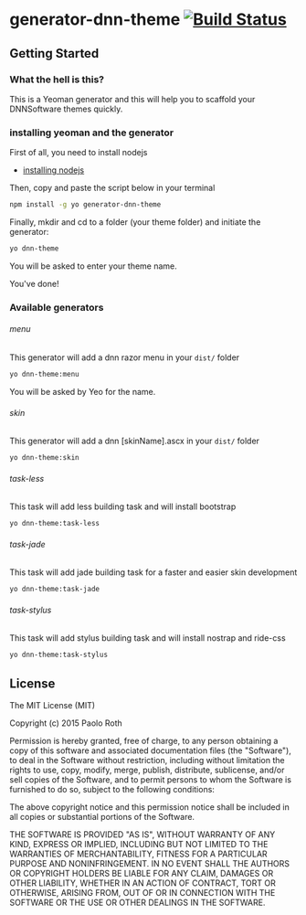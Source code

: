 # generator-dnn-theme [![Build Status](https://travis-ci.org/OctoD/generator-dnn-theme.svg?branch=master)](https://travis-ci.org/octod/generator-dnn-theme)

## Getting Started

### What the hell is this?

This is a Yeoman generator and this will help you to scaffold your DNNSoftware themes quickly.

### installing yeoman and the generator

First of all, you need to install nodejs

* [installing nodejs](https://nodejs.org/en/download/)

Then, copy and paste the script below in your terminal

```bash
npm install -g yo generator-dnn-theme
```

Finally, mkdir and cd to a folder (your theme folder) and initiate the generator:

```bash
yo dnn-theme
```

You will be asked to enter your theme name.

You've done!

### Available generators

###### menu

This generator will add a dnn razor menu in your `dist/` folder

```bash
yo dnn-theme:menu
```

You will be asked by Yeo for the name.

###### skin

This generator will add a dnn [skinName].ascx in your `dist/` folder

```bash
yo dnn-theme:skin
```

###### task-less

This task will add less building task and will install bootstrap

```bash
yo dnn-theme:task-less
```

###### task-jade

This task will add jade building task for a faster and easier skin development

```bash
yo dnn-theme:task-jade
```

###### task-stylus

This task will add stylus building task and will install nostrap and ride-css

```bash
yo dnn-theme:task-stylus
```

## License

The MIT License (MIT)

Copyright (c) 2015 Paolo Roth

Permission is hereby granted, free of charge, to any person obtaining a copy
of this software and associated documentation files (the "Software"), to deal
in the Software without restriction, including without limitation the rights
to use, copy, modify, merge, publish, distribute, sublicense, and/or sell
copies of the Software, and to permit persons to whom the Software is
furnished to do so, subject to the following conditions:

The above copyright notice and this permission notice shall be included in all
copies or substantial portions of the Software.

THE SOFTWARE IS PROVIDED "AS IS", WITHOUT WARRANTY OF ANY KIND, EXPRESS OR
IMPLIED, INCLUDING BUT NOT LIMITED TO THE WARRANTIES OF MERCHANTABILITY,
FITNESS FOR A PARTICULAR PURPOSE AND NONINFRINGEMENT. IN NO EVENT SHALL THE
AUTHORS OR COPYRIGHT HOLDERS BE LIABLE FOR ANY CLAIM, DAMAGES OR OTHER
LIABILITY, WHETHER IN AN ACTION OF CONTRACT, TORT OR OTHERWISE, ARISING FROM,
OUT OF OR IN CONNECTION WITH THE SOFTWARE OR THE USE OR OTHER DEALINGS IN THE
SOFTWARE.
